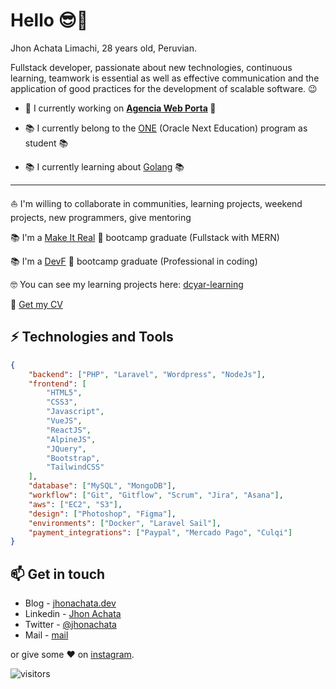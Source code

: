 # Hello 😎🤘

Jhon Achata Limachi, 28 years old, Peruvian.

Fullstack developer, passionate about new technologies, continuous learning, teamwork is essential as well as effective communication and the application of good practices for the development of scalable software. 😉

-   🚀 I currently working on **<span style="text-color: green !important;">[Agencia Web Porta](https://porta.com.py) 🧡</span>**
<!-- But I can give consultancies to companies or startups 💡 -->

<!-- -   🚀 I can give consultancies to companies or startups 💡 -->

-   📚 I currently belong to the [ONE](https://www.oracle.com/pe/education/oracle-next-education/) (Oracle Next Education) program as student 📚

-   📚 I currently learning about [Golang](https://go.dev/) 📚

<hr />

⛵ I'm willing to collaborate in communities, learning projects, weekend projects, new programmers, give mentoring

📚 I'm a [Make It Real](https://makeitreal.camp/) 🧡 bootcamp graduate (Fullstack with MERN)

📚 I'm a [DevF](https://devf.la/) 💜 bootcamp graduate (Professional in coding)

🤓 You can see my learning projects here: [dcyar-learning](https://github.com/dcyar-learning)

💾 [Get my CV](./jhon_marco_achata_limachi.pdf)

## ⚡ Technologies and Tools

```json
{
    "backend": ["PHP", "Laravel", "Wordpress", "NodeJs"],
    "frontend": [
        "HTML5",
        "CSS3",
        "Javascript",
        "VueJS",
        "ReactJS",
        "AlpineJS",
        "JQuery",
        "Bootstrap",
        "TailwindCSS"
    ],
    "database": ["MySQL", "MongoDB"],
    "workflow": ["Git", "Gitflow", "Scrum", "Jira", "Asana"],
    "aws": ["EC2", "S3"],
    "design": ["Photoshop", "Figma"],
    "environments": ["Docker", "Laravel Sail"],
    "payment_integrations": ["Paypal", "Mercado Pago", "Culqi"]
}
```

## 📫 Get in touch

-   Blog - [jhonachata.dev](https://jhonachata.dev)
-   Linkedin - [Jhon Achata](https://in.linkedin.com/in/jhonachata)
-   Twitter - [@jhonachata](https://twitter.com/jhonachata)
-   Mail - [mail](mailto:jhonachata.dev@gmail.com)

or give some ♥ on [instagram](https://instagram.com/dcyar).

![visitors](https://visitor-badge.glitch.me/badge?page_id=dcyar/dcyar)

<!-- [![Jhon Achata Limachi's GitHub stats](https://github-readme-stats.vercel.app/api?username=dcyar&count_private=true&show_icons=true&theme=gruvbox)](https://github.com/dcyar/github-readme-stats) -->
